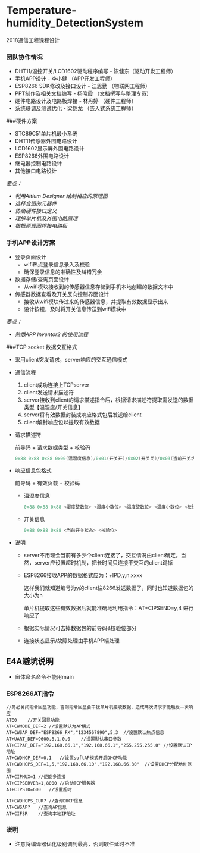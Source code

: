 # Temperature-humidity_DetectionSystem
2018通信工程课程设计



### 团队协作情况

+ DHT11/温控开关/LCD1602驱动程序编写 - 陈健东（驱动开发工程师）
+ 手机APP设计 - 李小健 （APP开发工程师）
+ ESP8266 SDK修改及接口设计 - 江思勤 （物联网工程师）
+ PPT制作及相关文档编写 - 杨晓霞 （文档撰写与整理专员）
+ 硬件电路设计及电路板焊接 - 林丹婷 （硬件工程师）
+ 系统联调及测试优化 - 梁锦龙 （嵌入式系统工程师）







###硬件方案

+ STC89C51单片机最小系统
+ DHT11传感器外围电路设计
+ LCD1602显示屏外围电路设计
+ ESP8266外围电路设计
+ 继电器控制电路设计
+ 其他接口电路设计

*要点：*

+ *利用Altium Designer 绘制相应的原理图*
+ *选择合适的元器件*
+ *协商硬件接口定义*
+ *理解单片机及外围电路原理*
+ *根据原理图焊接电路板*

### 手机APP设计方案

+ 登录页面设计
  + wifi热点登录信息录入及校验
  + 确保登录信息的准确性及纠错冗余
+ 数据存储/查询页面设计
  + 从wifi模块接收到的传感器信息存储到手机本地创建的数据文本中
+ 传感器数据查看及开关反向控制界面设计
  + 接收从wifi模块传过来的传感器信息，并提取有效数据显示出来
  + 设计按钮，及时将开关信息传送到wifi模块中

*要点：*

+ *熟悉APP Inventor2 的使用流程*



###TCP socket  数据交互格式

+ 采用client突发请求，server响应的交互通信模式

+ 通信流程

  1. client成功连接上TCPserver
  2. client发送请求描述符
  3. server接收到client的请求描述指令后，根据请求描述符提取需发送的数据类型【温湿度/开关信息】
  4. server将有效数据封装成响应格式包后发送给client
  5. client解封响应包以提取有效数据

+ 请求描述符

  前导码 + 请求数据类型 + 校验码

  ~~~c
  0x88 0x88 0x88 0x00(温湿度信息)/0x01(开关开)/0x02(开关关)/0x03(当前开关状态)] + 校验码[0x88 + 请求数据类型]
  ~~~

+ 响应信息包格式

  前导码 + 有效负载 + 校验码

  + 温湿度信息

    ~~~c
    0x88 0x88 0x88 <湿度整数位> <湿度小数位> <温度整数位> <温度小数位> <校验位>  //参考DHT11数据格式
    ~~~

  + 开关信息

    ~~~c
    0x88 0x88 0x88 <当前开关状态> <校验位>
    ~~~

+ 说明

  - server不用理会当前有多少个client连接了，交互情况由client确定。当然，server应设置超时机制，把长时间只连接不交互的client踢掉

  - ESP8266接收APP的数据格式应为：+IPD,y,n:xxxx

    这样我们就知道编号为y的client往8266发送数据了，同时也知道数据包的大小为n

    单片机提取这些有效数据后就能准确地利用指令：AT+CIPSEND=y,4  进行响应了

  - 根据实际情况可去掉数据包的前导码&校验位部分

  - 连接状态显示/故障处理由手机APP端处理

## E4A避坑说明

+ 窗体命名命令不能用main

### ESP8266AT指令

~~~shell
//务必关闭指令回显功能，否则指令回显会干扰单片机接收数据，造成两次请求才能触发一次响应
ATE0	//开关回显功能
AT+CWMODE_DEF=2	//设置默认为AP模式
AT+CWSAP_DEF="ESP8266_FX","1234567890",5,3	//设置默认热点信息
AT+UART_DEF=9600,8,1,0,0	//设置默认串口参数
AT+CIPAP_DEF="192.168.66.1","192.168.66.1","255.255.255.0" //设置默认IP地址
AT+CWDHCP_DEF=0,1	//设置softAP模式开启DHCP功能
AT+CWDHCPS_DEF=1,5,"192.168.66.10","192.168.66.30"	//设置DHCP分配地址范围
AT+CIPMUX=1 //使能多连接
AT+CIPSERVER=1,8000 //启动TCP服务器
AT+CIPSTO=600	//设置超时

AT+CWDHCPS_CUR? //查询DHCP信息
AT+CWSAP?	//查询AP信息
AT+CIFSR	//查询本地IP地址
~~~



### 说明

+ 注意将编译器优化级别调到最高，否则软件延时不准